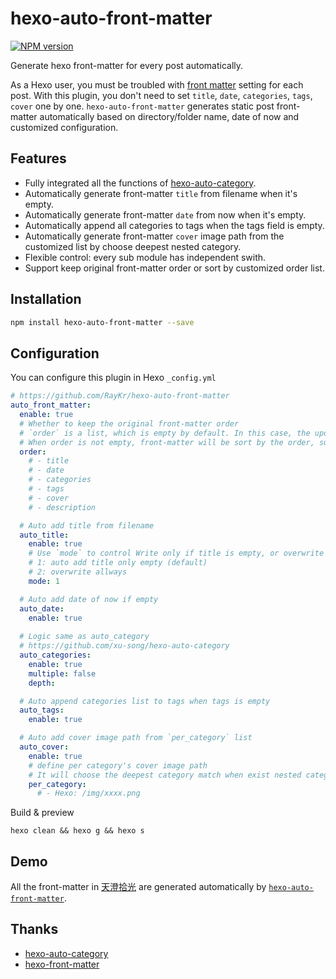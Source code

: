 # hexo-auto-front-matter

[![NPM version](https://badge.fury.io/js/hexo-auto-front-matter.svg)](https://www.npmjs.com/package/hexo-auto-front-matter)

Generate hexo front-matter for every post automatically.

As a Hexo user, you must be troubled with [front matter](https://hexo.io/zh-cn/docs/front-matter.html) setting for each post.
With this plugin, you don't need to set `title`, `date`, `categories`, `tags`, `cover` one by one.
`hexo-auto-front-matter` generates static post front-matter automatically based on directory/folder name, date of now and customized configuration.

## Features

- Fully integrated all the functions of [hexo-auto-category](https://github.com/xu-song/hexo-auto-category).
- Automatically generate front-matter `title` from filename when it's empty.
- Automatically generate front-matter `date` from now when it's empty.
- Automatically append all categories to tags when the tags field is empty.
- Automatically generate front-matter `cover` image path from the customized list by choose deepest nested category.
- Flexible control: every sub module has independent swith.
- Support keep original front-matter order or sort by customized order list.

## Installation

```bash
npm install hexo-auto-front-matter --save
```

## Configuration

You can configure this plugin in Hexo `_config.yml`

```yaml
# https://github.com/RayKr/hexo-auto-front-matter
auto_front_matter:
  enable: true
  # Whether to keep the original front-matter order
  # `order` is a list, which is empty by default. In this case, the updated front-matter field keeps the order in the original text.
  # When order is not empty, front-matter will be sort by the order, support less or more than the real nums of original post front-matter.
  order:
    # - title
    # - date
    # - categories
    # - tags
    # - cover
    # - description

  # Auto add title from filename
  auto_title:
    enable: true
    # Use `mode` to control Write only if title is empty, or overwrite allways.
    # 1: auto add title only empty (default) 
    # 2: overwrite allways
    mode: 1

  # Auto add date of now if empty
  auto_date:
    enable: true
  
  # Logic same as auto_category
  # https://github.com/xu-song/hexo-auto-category
  auto_categories:
    enable: true
    multiple: false
    depth:

  # Auto append categories list to tags when tags is empty
  auto_tags:
    enable: true

  # Auto add cover image path from `per_category` list
  auto_cover:
    enable: true
    # define per category's cover image path
    # It will choose the deepest category match when exist nested categories.
    per_category:
      # - Hexo: /img/xxxx.png
```

Build & preview 

```
hexo clean && hexo g && hexo s
```

## Demo

All the front-matter in [天澄拾光](https://ihave.news) are generated automatically by [`hexo-auto-front-matter`](https://github.com/raykr/hexo-auto-front-matter).


## Thanks

- [hexo-auto-category](https://github.com/xu-song/hexo-auto-category)
- [hexo-front-matter](https://github.com/hexojs/hexo-front-matter)